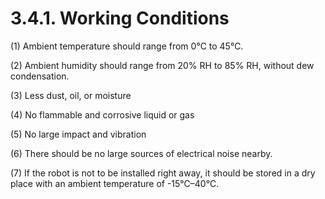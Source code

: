 ﻿# 3.4.1. Working Conditions

(1)	Ambient temperature should range from 0℃ to 45℃. 

(2)	Ambient humidity should range from 20% RH to 85% RH, without dew condensation.

(3)	Less dust, oil, or moisture

(4)	No flammable and corrosive liquid or gas

(5)	No large impact and vibration

(6)	There should be no large sources of electrical noise nearby.

(7)	If the robot is not to be installed right away, it should be stored in a dry place with an ambient temperature of -15℃–40℃.



